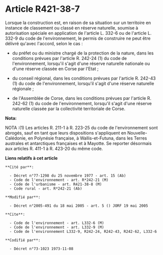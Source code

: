 # Article R421-38-7

Lorsque la construction est, en raison de sa situation sur un territoire en instance de classement ou classé en réserve
naturelle, soumise à autorisation spéciale en application de l'article L. 332-6 ou de l'article L. 332-9 du code de
l'environnement, le permis de construire ne peut être délivré qu'avec l'accord, selon le cas :

- du préfet ou du ministre chargé de la protection de la nature, dans les conditions prévues par l'article R. 242-24 (1) du
code de l'environnement, lorsqu'il s'agit d'une réserve naturelle nationale ou d'une réserve classée en Corse par l'Etat ;

- du conseil régional, dans les conditions prévues par l'article R. 242-43 (1) du code de l'environnement, lorsqu'il s'agit
d'une réserve naturelle régionale ;

- de l'Assemblée de Corse, dans les conditions prévues par l'article R. 242-62 (1) du code de l'environnement, lorsqu'il
s'agit d'une réserve naturelle classée par la collectivité territoriale de Corse.

**Nota:**

NOTA :(1) Les articles R. 211-1 à R. 223-25 du code de l'environnement sont abrogés, sauf en tant que leurs dispositions
s'appliquent en Nouvelle-Calédonie, en Polynésie française, à Wallis-et-Futuna, dans les Terres australes et antarctiques
françaises et à Mayotte. Se reporter désormais aux articles R. 411-1 à R. 423-20 du même code.

**Liens relatifs à cet article**

	**Cité par**:

	  - Décret n°77-1298 du 25 novembre 1977 - art. 15 (Ab)
	  - Code de l'environnement - art. R*242-21 (M)
	  - Code de l'urbanisme - art. R421-38-8 (M)
	  - Code rural - art. R*242-21 (Ab)

	**Modifié par**:

	  - Décret n°2005-491 du 18 mai 2005 - art. 5 () JORF 19 mai 2005

	**Cite**:

	  - Code de l'environnement - art. L332-6 (M)
	  - Code de l'environnement - art. L332-9 (M)
	  - Code de l'environnement L332-9, R242-24, R242-43, R242-62, L332-6

	**Codifié par**:

	  - Décret n°73-1023 1973-11-08
